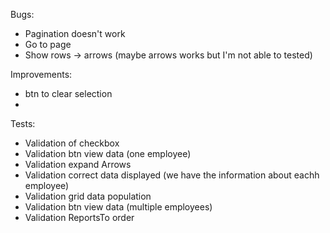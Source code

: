 Bugs:
- Pagination doesn't work
 - Go to page
 - Show rows -> arrows (maybe arrows works but I'm not able to tested)


 Improvements:

- btn to clear selection
- 


Tests:
- Validation of checkbox
- Validation btn view data (one employee)
- Validation expand Arrows
- Validation correct data displayed (we have the information about eachh employee)
- Validation grid data population
- Validation btn view data (multiple employees)
- Validation ReportsTo order
